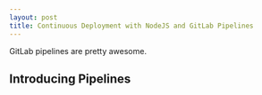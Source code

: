 ```yaml
---
layout: post
title: Continuous Deployment with NodeJS and GitLab Pipelines
---
```


GitLab pipelines are pretty awesome.

## Introducing Pipelines

## 